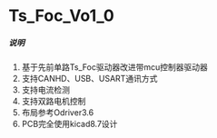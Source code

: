 # Ts_Foc_Vo1_0

##### 说明

1. 基于先前单路Ts_Foc驱动器改进带mcu控制器驱动器
2. 支持CANHD、USB、USART通讯方式
3. 支持电流检测
4. 支持双路电机控制
5. 布局参考Odriver3.6
6. PCB完全使用kicad8.7设计